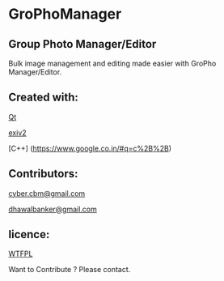 GroPhoManager
=============
Group Photo Manager/Editor
------------------
Bulk image management and editing made easier with GroPho Manager/Editor.

Created with:
-------------
[Qt](http://www.qt.io/)

[exiv2](http://www.exiv2.org/)

[C++] (https://www.google.co.in/#q=c%2B%2B)


Contributors:
-------------
cyber.cbm@gmail.com

dhawalbanker@gmail.com

licence:
--------
[WTFPL](http://www.wtfpl.net/)


Want to Contribute ? Please contact.
